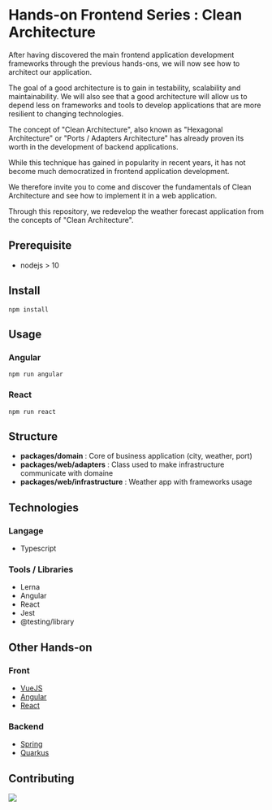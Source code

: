 # Hands-on Frontend Series : Clean Architecture

After having discovered the main frontend application development frameworks through the previous hands-ons, we will now see how to architect our application. 

The goal of a good architecture is to gain in testability, scalability and maintainability. We will also see that a good architecture will allow us to depend less on frameworks and tools to develop applications that are more resilient to changing technologies.

The concept of "Clean Architecture", also known as "Hexagonal Architecture" or "Ports / Adapters Architecture" has already proven its worth in the development of backend applications.

While this technique has gained in popularity in recent years, it has not become much democratized in frontend application development.

We therefore invite you to come and discover the fundamentals of Clean Architecture and see how to implement it in a web application. 

Through this repository, we redevelop the weather forecast application from the concepts of "Clean Architecture".

## Prerequisite

- nodejs > 10

## Install

```
npm install
```

## Usage

### Angular

```
npm run angular 
```

### React

```
npm run react
```

## Structure

* **packages/domain** : Core of business application (city, weather, port)
* **packages/web/adapters** : Class used to make infrastructure communicate with domaine 
* **packages/web/infrastructure** : Weather app with frameworks usage 

## Technologies

### Langage

* Typescript

### Tools / Libraries

* Lerna
* Angular
* React
* Jest
* @testing/library

## Other Hands-on

### Front

* [VueJS](https://github.com/Zenika/grenoble-hands-on-vuejs)
* [Angular](https://github.com/Zenika/grenoble-hands-on-angular)
* [React](https://github.com/Zenika/grenoble-hands-on-react)

### Backend

* [Spring](https://github.com/Zenika/grenoble-hands-on-spring)
* [Quarkus](https://github.com/Zenika/grenoble-hands-on-quarkus)

## Contributing

<a href="https://github.com/chocho01">
  <img src="https://github.com/chocho01.png?size=50">
</a>



